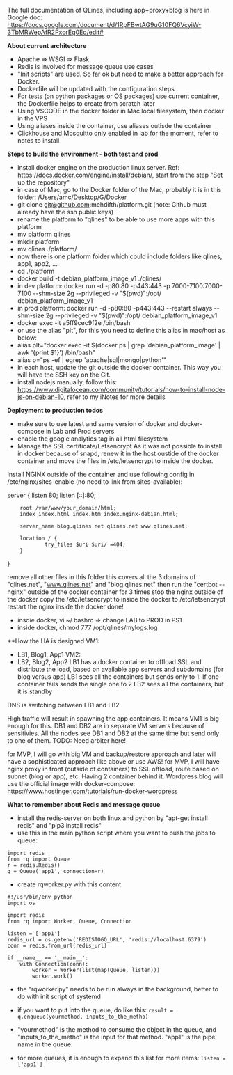 The full documentation of QLines, including app+proxy+blog is here in Google doc: 
https://docs.google.com/document/d/1RpFBwtAG9uG10FQ6VcyiW-3TbMRWepAfR2PxorEg0Eo/edit#


**About current architecture**
- Apache => WSGI => Flask
- Redis is involved for message queue use cases
- "Init scripts" are used. So far ok but need to make a better approach for Docker.
- Dockerfile will be updated with the configuration steps
- For tests (on python packages or OS packages) use current container, the Dockerfile helps to create from scratch later
- Using VSCODE in the docker folder in Mac local filesystem, then docker in the VPS
- Using aliases inside the container, use aliases outisde the container
- Clickhouse and Mosquitto only enabled in lab for the moment, refer to notes to install


**Steps to build the environment - both test and prod**
- install docker engine on the production linux server. Ref: https://docs.docker.com/engine/install/debian/, start from the step "Set up the repository"
- in case of Mac, go to the Docker folder of the Mac, probably it is in this folder: /Users/amc/Desktop/G/Docker
- git clone git@github.com:mehdifth/platform.git  (note: Github must already have the ssh public keys)
- rename the platform to "qlines" to be able to use more apps with this platform
- mv platform qlines
- mkdir platform
- mv qlines ./platform/
- now there is one platform folder which could include folders like qlines, app1, app2, ...
- cd ./platform
- docker build -t debian_platform_image_v1 ./qlines/
- in dev platform: docker run -d -p80:80 -p443:443 -p 7000-7100:7000-7100 --shm-size 2g --privileged -v "$(pwd)":/opt/ debian_platform_image_v1
- in prod platform: docker run -d -p80:80 -p443:443 --restart always --shm-size 2g --privileged -v "$(pwd)":/opt/ debian_platform_image_v1
- docker exec -it a5ff9cec9f2e /bin/bash
- or use the alias "plt", for this you need to define this alias in mac/host as below:
- alias plt="docker exec -it $(docker ps  | grep 'debian_platform_image' | awk '{print $1}') /bin/bash"
- alias p="ps -ef | egrep 'apache|sql|mongo|python'"
- in each host, update the git outside the docker container. This way you will have the SSH key on the Git.
- install nodejs manually, follow this: https://www.digitalocean.com/community/tutorials/how-to-install-node-js-on-debian-10, refer to my iNotes for more details


**Deployment to production todos**
- make sure to use latest and same version of docker and docker-compose in Lab and Prod servers
- enable the google analytics tag in all html filesystem
- Manage the SSL certificate/Letsencrypt 
As it was not possible to install in docker because of snapd, renew it in the host oustide of the docker container and move the files in /etc/letsencrypt to inside the docker.

Install NGINX outside of the container and use following config in /etc/nginx/sites-enable (no need to link from sites-available):

server {
        listen 80;
        listen [::]:80;

        root /var/www/your_domain/html;
        index index.html index.htm index.nginx-debian.html;

        server_name blog.qlines.net qlines.net www.qlines.net;

        location / {
                try_files $uri $uri/ =404;
        }
}

remove all other files in this folder
this covers all the 3 domains of "qlines.net", "www.qlines.net" and "blog.qlines.net"
then run the "certbot --nginx" outside of the docker container for 3 times
stop the nginx outside of the docker
copy the /etc/letsencrypt to inside the docker to /etc/letsencrypt
restart the nginx inside the docker
done!


- insdie docker, vi ~/.bashrc => change LAB to PROD in PS1
- inside docker, chmod 777 /opt/qlines/mylogs.log


**How the HA is designed
VM1: 
- LB1, Blog1, App1
VM2: 
- LB2, Blog2, App2
LB1 has a docker container to offload SSL and distribute the load, based on available app servers and subdomains (for blog versus app)
LB1 sees all the containers but sends only to 1. If one container fails sends the single one to 2
LB2 sees all the containers, but it is standby

DNS is switching between LB1 and LB2

High traffic will result in spawning the app containers. It means VM1 is big enough for this.
DB1 and DB2 are in separate VM servers because of sensitivies. All the nodes see DB1 and DB2 at the same time but send only to one of them.
TODO: Need arbiter here!

for MVP, I will go with big VM and backup/restore approach and later will have a sophisticated approach like above or use AWS!
for MVP, I will have nginx proxy in front (outside of containers) to SSL offload, route based on subnet (blog or app), etc.
Having 2 container behind it. Wordpress blog will use the official image with docker-compose: https://www.hostinger.com/tutorials/run-docker-wordpress





**What to remember about Redis and message queue**
- install the redis-server on both linux and python by "apt-get install redis" and "pip3 install redis"
- use this in the main python script where you want to push the jobs to queue:
```
import redis
from rq import Queue
r = redis.Redis()
q = Queue('app1', connection=r)
```

- create rqworker.py with this content:
```
#!/usr/bin/env python
import os

import redis
from rq import Worker, Queue, Connection

listen = ['app1']
redis_url = os.getenv('REDISTOGO_URL', 'redis://localhost:6379')
conn = redis.from_url(redis_url)

if __name__ == '__main__':
    with Connection(conn):
        worker = Worker(list(map(Queue, listen)))
        worker.work()

```
- the "rqworker.py" needs to be run always in the background, better to do with init script of systemd
- if you want to put into the queue, do like this:
```result = q.enqueue(yourmethod, inputs_to_the_metho)```

- "yourmethod" is the method to consume the object in the queue, and "inputs_to_the_metho" is the input for that method. "app1" is the pipe name in the queue.
- for more queues, it is enough to expand this list for more items:
```listen = ['app1']```
